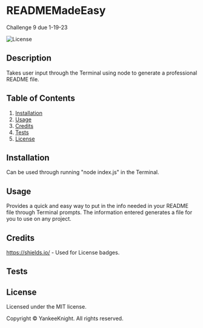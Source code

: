# READMEMadeEasy
Challenge 9 due 1-19-23

![License](https://img.shields.io/badge/license-MIT-blue.svg)

## Description
Takes user input through the Terminal using node to generate a professional README file.  

## Table of Contents
1. [Installation](#installation)
2. [Usage](#usage)
3. [Credits](#credits)
4. [Tests](#tests)
5. [License](#license)

## Installation
Can be used through running "node index.js" in the Terminal.

## Usage
Provides a quick and easy way to put in the info needed in your README file through Terminal prompts. The information entered generates a file for you to use on any project. 

## Credits
https://shields.io/ - Used for License badges.

## Tests


## License

Licensed under the MIT license.

Copyright © YankeeKnight. All rights reserved.
